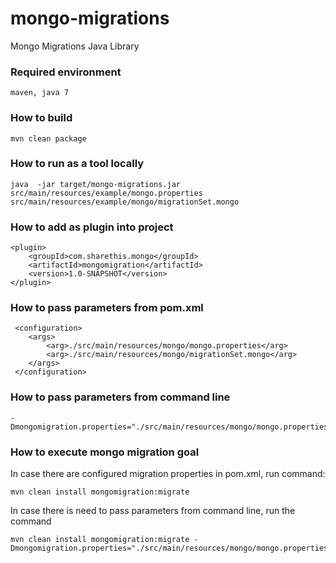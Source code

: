 mongo-migrations
================

Mongo Migrations Java Library

### Required environment
    maven, java 7

### How to build

    mvn clean package

### How to run as a tool locally

    java  -jar target/mongo-migrations.jar src/main/resources/example/mongo.properties src/main/resources/example/mongo/migrationSet.mongo

### How to add as plugin into project

    <plugin>
        <groupId>com.sharethis.mongo</groupId>
        <artifactId>mongomigration</artifactId>
        <version>1.0-SNAPSHOT</version>
    </plugin>

### How to pass parameters from pom.xml

     <configuration>
        <args>
            <arg>./src/main/resources/mongo/mongo.properties</arg>
            <arg>./src/main/resources/mongo/migrationSet.mongo</arg>
        </args>
     </configuration>

### How to pass parameters from command line

    -Dmongomigration.properties="./src/main/resources/mongo/mongo.properties,./src/main/resources/mongo/migrationSet.mongo"

### How to execute mongo migration goal

 In case there are configured migration properties in pom.xml, run command:

    mvn clean install mongomigration:migrate

 In case there is need to pass parameters from command line, run the command

    mvn clean install mongomigration:migrate -Dmongomigration.properties="./src/main/resources/mongo/mongo.properties,./src/main/resources/mongo/migrationSet.mongo"
